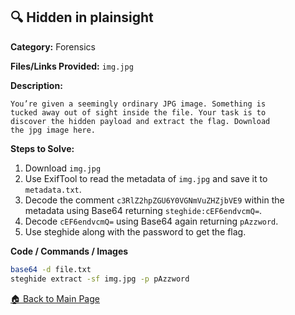 ## 🔍 Hidden in plainsight
**Category:** Forensics

**Files/Links Provided:** ```img.jpg```


**Description:**  

```
You’re given a seemingly ordinary JPG image. Something is
tucked away out of sight inside the file. Your task is to
discover the hidden payload and extract the flag. Download
the jpg image here.
```

**Steps to Solve:**  
1. Download ```img.jpg```
2. Use ExifTool to read the metadata of ```img.jpg``` and save it to ```metadata.txt```.
3. Decode the comment ```c3RlZ2hpZGU6Y0VGNmVuZHZjbVE9``` within the metadata using Base64 returning ```steghide:cEF6endvcmQ=```.
4. Decode ```cEF6endvcmQ=``` using Base64 again returning ```pAzzword```.
5. Use steghide along with the password to get the flag.


**Code / Commands / Images**
```bash
base64 -d file.txt
steghide extract -sf img.jpg -p pAzzword
```
[🏠 Back to Main Page](https://github.com/Greenest-Guy/CMU-Africa-picoMini-Writeup)